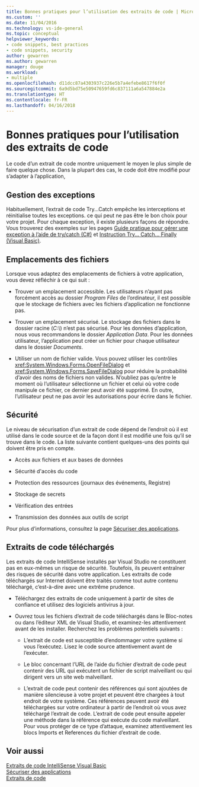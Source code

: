 ```yaml
---
title: Bonnes pratiques pour l’utilisation des extraits de code | Microsoft Docs
ms.custom: ''
ms.date: 11/04/2016
ms.technology: vs-ide-general
ms.topic: conceptual
helpviewer_keywords:
- code snippets, best practices
- code snippets, security
author: gewarren
ms.author: gewarren
manager: douge
ms.workload:
- multiple
ms.openlocfilehash: d11dcc87a4303937c226e5b7a4efebe8617f6f0f
ms.sourcegitcommit: 6a9d5bd75e50947659fd6c837111a6a547884e2a
ms.translationtype: HT
ms.contentlocale: fr-FR
ms.lasthandoff: 04/16/2018
---
```

# <a name="best-practices-for-using-code-snippets"></a>Bonnes pratiques pour l’utilisation des extraits de code

Le code d’un extrait de code montre uniquement le moyen le plus simple de faire quelque chose. Dans la plupart des cas, le code doit être modifié pour s’adapter à l’application,

## <a name="handling-exceptions"></a>Gestion des exceptions

Habituellement, l’extrait de code Try...Catch empêche les interceptions et réinitialise toutes les exceptions. ce qui peut ne pas être le bon choix pour votre projet. Pour chaque exception, il existe plusieurs façons de répondre. Vous trouverez des exemples sur les pages [Guide pratique pour gérer une exception à l’aide de try/catch (C#)](/dotnet/csharp/programming-guide/exceptions/how-to-handle-an-exception-using-try-catch) et [Instruction Try... Catch... Finally (Visual Basic)](/dotnet/visual-basic/language-reference/statements/try-catch-finally-statement).

## <a name="file-locations"></a>Emplacements des fichiers

Lorsque vous adaptez des emplacements de fichiers à votre application, vous devez réfléchir à ce qui suit :

- Trouver un emplacement accessible. Les utilisateurs n’ayant pas forcément accès au dossier *Program Files* de l’ordinateur, il est possible que le stockage de fichiers avec les fichiers d’application ne fonctionne pas.

- Trouver un emplacement sécurisé. Le stockage des fichiers dans le dossier racine (*C:\\*) n’est pas sécurisé. Pour les données d’application, nous vous recommandons le dossier *Application Data*. Pour les données utilisateur, l’application peut créer un fichier pour chaque utilisateur dans le dossier *Documents*.

- Utiliser un nom de fichier valide. Vous pouvez utiliser les contrôles <xref:System.Windows.Forms.OpenFileDialog> et <xref:System.Windows.Forms.SaveFileDialog> pour réduire la probabilité d’avoir des noms de fichiers non valides. N’oubliez pas qu’entre le moment où l’utilisateur sélectionne un fichier et celui où votre code manipule ce fichier, ce dernier peut avoir été supprimé. En outre, l’utilisateur peut ne pas avoir les autorisations pour écrire dans le fichier.

## <a name="security"></a>Sécurité

Le niveau de sécurisation d’un extrait de code dépend de l’endroit où il est utilisé dans le code source et de la façon dont il est modifié une fois qu’il se trouve dans le code. La liste suivante contient quelques-uns des points qui doivent être pris en compte.

- Accès aux fichiers et aux bases de données

- Sécurité d'accès du code

- Protection des ressources (journaux des événements, Registre)

- Stockage de secrets

- Vérification des entrées

- Transmission des données aux outils de script

Pour plus d’informations, consultez la page [Sécuriser des applications](../ide/securing-applications.md).

## <a name="downloaded-code-snippets"></a>Extraits de code téléchargés

Les extraits de code IntelliSense installés par Visual Studio ne constituent pas en eux-mêmes un risque de sécurité. Toutefois, ils peuvent entraîner des risques de sécurité dans votre application. Les extraits de code téléchargés sur Internet doivent être traités comme tout autre contenu téléchargé, c’est-à-dire avec une extrême prudence.

- Téléchargez des extraits de code uniquement à partir de sites de confiance et utilisez des logiciels antivirus à jour.

- Ouvrez tous les fichiers d’extrait de code téléchargés dans le Bloc-notes ou dans l’éditeur XML de Visual Studio, et examinez-les attentivement avant de les installer. Recherchez les problèmes potentiels suivants :

    - L’extrait de code est susceptible d’endommager votre système si vous l’exécutez. Lisez le code source attentivement avant de l’exécuter.

    - Le bloc concernant l’URL de l’aide du fichier d’extrait de code peut contenir des URL qui exécutent un fichier de script malveillant ou qui dirigent vers un site web malveillant.

    - L’extrait de code peut contenir des références qui sont ajoutées de manière silencieuse à votre projet et peuvent être chargées à tout endroit de votre système. Ces références peuvent avoir été téléchargées sur votre ordinateur à partir de l’endroit où vous avez téléchargé l’extrait de code. L’extrait de code peut ensuite appeler une méthode dans la référence qui exécute du code malveillant. Pour vous protéger de ce type d’attaque, examinez attentivement les blocs Imports et References du fichier d’extrait de code.

## <a name="see-also"></a>Voir aussi

[Extraits de code IntelliSense Visual Basic](/dotnet/visual-basic/developing-apps/using-ide/intellisense-code-snippets)  
[Sécuriser des applications](../ide/securing-applications.md)  
[Extraits de code](../ide/code-snippets.md)